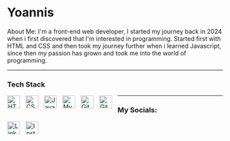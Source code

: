 # Yoannis

About Me:
I'm a front-end web developer, I started my journey back in 2024 when i first discovered that I'm interested in programming. Started first with HTML and CSS and then took my journey further when i learned Javascript, since then my passion has grown and took me into the world of programming.

---

### Tech Stack
<img align="left" alt="HTML" width="30px" style="padding-right:10px;" src="https://www.svgrepo.com/show/353884/html-5.svg" />
<img align="left" alt="CSS" width="30px" style="padding-right:10px;" src="https://www.svgrepo.com/show/452185/css-3.svg" />
<img align="left" alt="Javascript" width="30px" style="padding-right:10px;" src="https://www.svgrepo.com/show/452045/js.svg" />
<img align="left" alt="MySQL" width="30px" style="padding-right:10px;" src="https://www.svgrepo.com/show/473731/mysql.svg" />
<img align="left" alt="GitHub" width="30px" style="padding-right:10px;" src="https://www.svgrepo.com/show/512317/github-142.svg" />
<img align="left" alt="Git" width="30px" style="padding-right:10px;" src="https://www.svgrepo.com/show/473619/git.svg" />

___


### My Socials:
<a href="https://www.linkedin.com/in/yoannis-getov-622524306"> 
<img align="left" alt="LinkedIn" width="30px" style="padding-right:10px;" src="https://www.svgrepo.com/show/448234/linkedin.svg" /> </a>

<a href="https://www.instagram.com/lucifers_lilhelper">
<img align="left" alt="Instagram" width="30px" style="padding-right:10px;" src="https://www.svgrepo.com/show/452229/instagram-1.svg" /> <a/>
